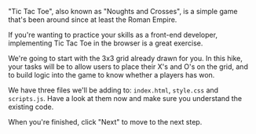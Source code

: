 "Tic Tac Toe", also known as "Noughts and Crosses", is a simple game that's been around since at least the Roman Empire.

If you're wanting to practice your skills as a front-end developer, implementing Tic Tac Toe in the browser is a great 
exercise.

We're going to start with the 3x3 grid already drawn for you. In this hike, your tasks will be to allow users to place
their X's and O's on the grid, and to build logic into the game to know whether a players has won.

We have three files we'll be adding to: `index.html`, `style.css` and `scripts.js`. Have a look at them now and make sure
you understand the existing code.

When you're finished, click "Next" to move to the next step.